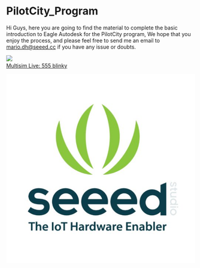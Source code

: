# PilotCity_Program

Hi Guys, here you are going to find the material to complete the basic introduction to Eagle Autodesk for the PilotCity program, We hope that you enjoy the process, and please feel free to send me an email to mario.dh@seeed.cc if you have any issue or doubts.



<a href=https://www.multisim.com/content/UM945De29GwHbnXSL4hLWn/555-blinky/ target="_blank">
	<img src=https://www.multisim.com/api/v1/image/1381656/um945de29gwhbnxsl4hlwn-pngthumbnailcircuit/555%20blinky.png><br>Multisim Live: 555 blinky
</a>


![SeeedStudio](Seeed.jpg)
